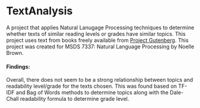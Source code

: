 # TextAnalysis
A project that applies Natural Lanugage Processing techniques to determine whether texts of similar reading levels or grades have similar topics. This project uses text from books freely available from [Project Gutenberg](https://www.gutenberg.org/). This project was created for MSDS 7337: Natural Language Processing by Noelle Brown.

#### Findings:  
Overall, there does not seem to be a strong relationship between topics and readability level/grade for the texts chosen. This was found based on TF-IDF and Bag of Words methods to determine topics along with the Dale-Chall readability formula to determine grade level.
